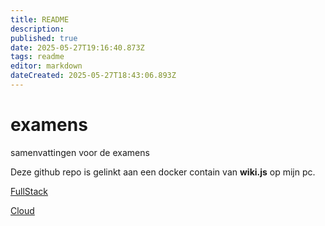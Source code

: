 ```yaml
---
title: README
description: 
published: true
date: 2025-05-27T19:16:40.873Z
tags: readme
editor: markdown
dateCreated: 2025-05-27T18:43:06.893Z
---
```


# examens
samenvattingen voor de examens

Deze github repo is gelinkt aan een docker contain van **wiki.js** op mijn pc.

[FullStack](/samenvattingen/FullStack.md)

[Cloud](/samenvattingen/Cloud.md)
